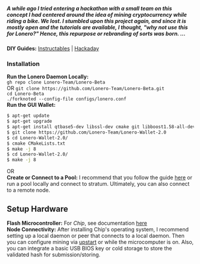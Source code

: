 
##### A while ago I tried entering a hackathon with a small team on this concept I had centered around the idea of mining cryptocurrency while riding a bike. We lost. I stumbled upon this project again, and since it is mostly open and the tutorials are available, I thought, "why not use this for Lonero?" Hence, this repurpose or rebranding of sorts was born. ...

**DIY Guides:** [Instructables](https://www.instructables.com/Kinetic-Energy-Generator-for-Crypto-Mining/) | [Hackaday](https://hackaday.io/project/162489-kinetic-energy-generator-for-crypto-mining)

### Installation
**Run the Lonero Daemon Locally:** \
``gh repo clone Lonero-Team/Lonero-Beta`` \
OR ``git clone https://github.com/Lonero-Team/Lonero-Beta.git`` \
``cd Lonero-Beta`` \
``./forknoted --config-file configs/lonero.conf`` \
**Run the GUI Wallet:**
```bash
$ apt-get update
$ apt-get upgrade
$ apt-get install qtbase5-dev libssl-dev cmake git libboost1.58-all-dev build-essential g++
$ git clone https://github.com/Lonero-Team/Lonero-Wallet-2.0
$ cd Lonero-Wallet-2.0/
$ cmake CMakeLists.txt
$ make -j 8
$ cd Lonero-Wallet-2.0/
$ make -j 8
```
OR \
**Create or Connect to a Pool:** I recommend that you follow the guide [here](https://github.com/Lonero-Team/LNR-Mining-Pool) or run a pool locally and connect to stratum. Ultimately, you can also connect to a remote node.

## Setup Hardware
**Flash Microcontroller:** For *Chip*, see documentation [here](http://www.chip-community.org/index.php/Documentation) \
**Node Connectivity:** After installing Chip's operating system, I recommend setting up a local daemon or peer that connects to a local daemon. Then you can configure mining via [upstart](http://upstart.ubuntu.com/) or while the microcomputer is on. Also, you can integrate a basic USB BIOS key or cold storage to store the validated hash for submission/storing.
